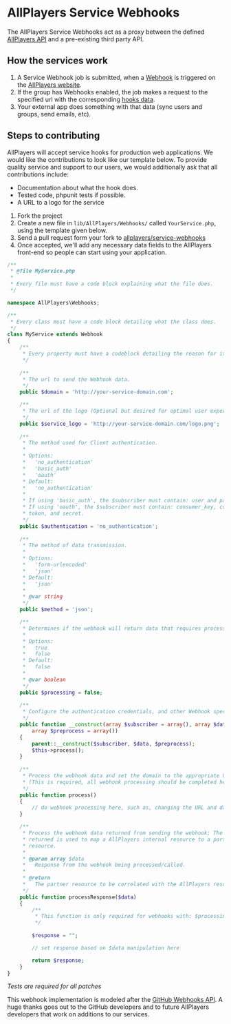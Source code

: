 # AllPlayers Service Webhooks
The AllPlayers Service Webhooks act as a proxy between the defined [AllPlayers API](http://develop.allplayers.com/) and a pre-existing third party API.

## How the services work
1. A Service Webhook job is submitted, when a [Webhook](http://develop.allplayers.com/webhooks.html) is triggered on the [AllPlayers website](https://www.allplayers.com/).
2. If the group has Webhooks enabled, the job makes a request to the specified url with the corresponding [hooks data](#).
3. Your external app does something with that data (sync users and groups, send emails, etc).

## Steps to contributing
AllPlayers will accept service hooks for production web applications. We would like the contributions to look like our template below. To provide quality service and support to our users, we would additionally ask that all contributions include:
   - Documentation about what the hook does.
   - Tested code, phpunit tests if possible.
   - A URL to a logo for the service

1. Fork the project
2. Create a new file in `lib/AllPlayers/Webhooks/` called `YourService.php`, using the template given below.
3. Send a pull request form your fork to [allplayers/service-webhooks](https://github.com/AllPlayers/service-webhooks)
4. Once accepted, we'll add any necessary data fields to the AllPlayers front-end so people can start using your application.

```php
/**
 * @file MyService.php
 *
 * Every file must have a code block explaining what the file does.
 */

namespace AllPlayers\Webhooks;

/**
 * Every class must have a code block detailing what the class does.
 */
class MyService extends Webhook
{
    /**
     * Every property must have a codeblock detailing the reason for it.
     */ 
 
    /**
     * The url to send the Webhook data.
     */
    public $domain = 'http://your-service-domain.com';

    /**
     * The url of the logo (Optional but desired for optimal user experience).
     */
    public $service_logo = 'http://your-service-domain.com/logo.png';
	
    /**
     * The method used for Client authentication.
     *
     * Options:
     *   'no_authentication'
     *   'basic_auth'
     *   'oauth'
     * Default:
     *   'no_authentication'
     *
     * If using 'basic_auth', the $subscriber must contain: user and pass.
     * If using 'oauth', the $subscriber must contain: consumer_key, consumer_secret,
     * token, and secret.
     */
    public $authentication = 'no_authentication';
	
    /**
     * The method of data transmission.
     *
     * Options:
     *   'form-urlencoded'
     *   'json'
     * Default:
     *   'json'
     *
     * @var string
     */
    public $method = 'json';

    /**
     * Determines if the webhook will return data that requires processing.
     *
     * Options:
     *   true
     *   false
     * Default:
     *   false
     *
     * @var boolean
     */
    public $processing = false;
	
    /**
     * Configure the authentication credentials, and other Webhook specifics here.
     */
    public function __construct(array $subscriber = array(), array $data = array(),
        array $preprocess = array())
    {
        parent::__construct($subscriber, $data, $preprocess);
        $this->process();
    }
	
    /**
     * Process the webhook data and set the domain to the appropriate URL.
     * (This is required, all webhook processing should be completed here)
     */
    public function process()
    {
        // do webhook processing here, such as, changing the URL and data being sent.
    }

    /**
     * Process the webhook data returned from sending the webhook; The value
     * returned is used to map a AllPlayers internal resource to a partners
     * resource.
     * 
     * @param array $data
     *   Response from the webhook being processed/called.
     * 
     * @return
     *   The partner resource to be correlated with the AllPlayers resource.
     */
    public function processResponse($data)
    {
        /**
         * This function is only required for webhooks with: $processing = true;
         */
            
        $response = "";

        // set response based on $data manipulation here

        return $response;
    }
}
```

*Tests are required for all patches*

This webhook implementation is modeled after the [GitHub Webhooks API](http://developer.github.com/webhooks/). A huge thanks goes out to the GitHub developers and to future AllPlayers developers that work on additions to our services.
